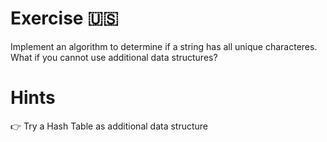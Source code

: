 # Exercise 🇺🇸

Implement an algorithm to determine if a string has all unique characteres. What if you cannot use additional data structures?

# Hints

👉 Try a Hash Table as additional data structure
